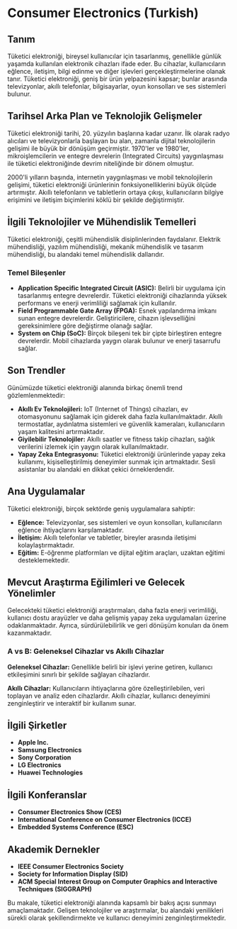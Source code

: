 # Consumer Electronics (Turkish)

## Tanım

Tüketici elektroniği, bireysel kullanıcılar için tasarlanmış, genellikle günlük yaşamda kullanılan elektronik cihazları ifade eder. Bu cihazlar, kullanıcıların eğlence, iletişim, bilgi edinme ve diğer işlevleri gerçekleştirmelerine olanak tanır. Tüketici elektroniği, geniş bir ürün yelpazesini kapsar; bunlar arasında televizyonlar, akıllı telefonlar, bilgisayarlar, oyun konsolları ve ses sistemleri bulunur.

## Tarihsel Arka Plan ve Teknolojik Gelişmeler

Tüketici elektroniği tarihi, 20. yüzyılın başlarına kadar uzanır. İlk olarak radyo alıcıları ve televizyonlarla başlayan bu alan, zamanla dijital teknolojilerin gelişimi ile büyük bir dönüşüm geçirmiştir. 1970'ler ve 1980'ler, mikroişlemcilerin ve entegre devrelerin (Integrated Circuits) yaygınlaşması ile tüketici elektroniğinde devrim niteliğinde bir dönem olmuştur. 

2000'li yılların başında, internetin yaygınlaşması ve mobil teknolojilerin gelişimi, tüketici elektroniği ürünlerinin fonksiyonelliklerini büyük ölçüde artırmıştır. Akıllı telefonların ve tabletlerin ortaya çıkışı, kullanıcıların bilgiye erişimini ve iletişim biçimlerini köklü bir şekilde değiştirmiştir.

## İlgili Teknolojiler ve Mühendislik Temelleri

Tüketici elektroniği, çeşitli mühendislik disiplinlerinden faydalanır. Elektrik mühendisliği, yazılım mühendisliği, mekanik mühendislik ve tasarım mühendisliği, bu alandaki temel mühendislik dallarıdır. 

### Temel Bileşenler

- **Application Specific Integrated Circuit (ASIC):** Belirli bir uygulama için tasarlanmış entegre devrelerdir. Tüketici elektroniği cihazlarında yüksek performans ve enerji verimliliği sağlamak için kullanılır.
- **Field Programmable Gate Array (FPGA):** Esnek yapılandırma imkanı sunan entegre devrelerdir. Geliştiricilere, cihazın işlevselliğini gereksinimlere göre değiştirme olanağı sağlar.
- **System on Chip (SoC):** Birçok bileşeni tek bir çipte birleştiren entegre devrelerdir. Mobil cihazlarda yaygın olarak bulunur ve enerji tasarrufu sağlar.

## Son Trendler

Günümüzde tüketici elektroniği alanında birkaç önemli trend gözlemlenmektedir:

- **Akıllı Ev Teknolojileri:** IoT (Internet of Things) cihazları, ev otomasyonunu sağlamak için giderek daha fazla kullanılmaktadır. Akıllı termostatlar, aydınlatma sistemleri ve güvenlik kameraları, kullanıcıların yaşam kalitesini artırmaktadır.
- **Giyilebilir Teknolojiler:** Akıllı saatler ve fitness takip cihazları, sağlık verilerini izlemek için yaygın olarak kullanılmaktadır.
- **Yapay Zeka Entegrasyonu:** Tüketici elektroniği ürünlerinde yapay zeka kullanımı, kişiselleştirilmiş deneyimler sunmak için artmaktadır. Sesli asistanlar bu alandaki en dikkat çekici örneklerdendir.

## Ana Uygulamalar

Tüketici elektroniği, birçok sektörde geniş uygulamalara sahiptir:

- **Eğlence:** Televizyonlar, ses sistemleri ve oyun konsolları, kullanıcıların eğlence ihtiyaçlarını karşılamaktadır.
- **İletişim:** Akıllı telefonlar ve tabletler, bireyler arasında iletişimi kolaylaştırmaktadır.
- **Eğitim:** E-öğrenme platformları ve dijital eğitim araçları, uzaktan eğitimi desteklemektedir.

## Mevcut Araştırma Eğilimleri ve Gelecek Yönelimler

Gelecekteki tüketici elektroniği araştırmaları, daha fazla enerji verimliliği, kullanıcı dostu arayüzler ve daha gelişmiş yapay zeka uygulamaları üzerine odaklanmaktadır. Ayrıca, sürdürülebilirlik ve geri dönüşüm konuları da önem kazanmaktadır.

### A vs B: Geleneksel Cihazlar vs Akıllı Cihazlar

**Geleneksel Cihazlar:** Genellikle belirli bir işlevi yerine getiren, kullanıcı etkileşimini sınırlı bir şekilde sağlayan cihazlardır.

**Akıllı Cihazlar:** Kullanıcıların ihtiyaçlarına göre özelleştirilebilen, veri toplayan ve analiz eden cihazlardır. Akıllı cihazlar, kullanıcı deneyimini zenginleştirir ve interaktif bir kullanım sunar.

## İlgili Şirketler

- **Apple Inc.**
- **Samsung Electronics**
- **Sony Corporation**
- **LG Electronics**
- **Huawei Technologies**

## İlgili Konferanslar

- **Consumer Electronics Show (CES)**
- **International Conference on Consumer Electronics (ICCE)**
- **Embedded Systems Conference (ESC)**

## Akademik Dernekler

- **IEEE Consumer Electronics Society**
- **Society for Information Display (SID)**
- **ACM Special Interest Group on Computer Graphics and Interactive Techniques (SIGGRAPH)**

Bu makale, tüketici elektroniği alanında kapsamlı bir bakış açısı sunmayı amaçlamaktadır. Gelişen teknolojiler ve araştırmalar, bu alandaki yenilikleri sürekli olarak şekillendirmekte ve kullanıcı deneyimini zenginleştirmektedir.
